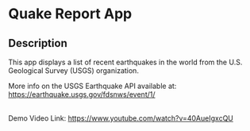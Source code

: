 # Quake Report App

## Description
This app displays a list of recent earthquakes in the world
from the U.S. Geological Survey (USGS) organization.

More info on the USGS Earthquake API available at:
https://earthquake.usgs.gov/fdsnws/event/1/ 
<br /><br />

Demo Video Link: https://www.youtube.com/watch?v=40AueIgxcQU

